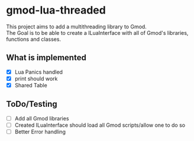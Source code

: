 # gmod-lua-threaded

This project aims to add a multithreading library to Gmod.  
The Goal is to be able to create a ILuaInterface with all of Gmod's libraries, functions and classes.  

## What is implemented
- [x] Lua Panics handled  
- [x] print should work  
- [x] Shared Table  

## ToDo/Testing
- [ ] Add all Gmod libraries  
- [ ] Created ILuaInterface should load all Gmod scripts/allow one to do so  
- [ ] Better Error handling  